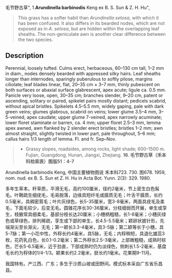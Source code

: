 毛节野古草",
1.**Arundinella barbinodis** Keng ex B. S. Sun & Z. H. Hu",

> This grass has a softer habit than *Arundinella setosa*, with which it has been confused. It also differs in its bearded nodes, which are not exposed as in *A. setosa*, but are hidden within the overlapping leaf sheaths. The non-geniculate awn is another clear difference between the two species.

## Description
Perennial, loosely tufted. Culms erect, herbaceous, 60–130 cm tall, 1–2 mm in diam., nodes densely bearded with appressed silky hairs. Leaf sheaths longer than internodes, sparingly puberulous to softly pilose, margins ciliolate; leaf blades linear, flat, 20–35 cm × 3–7 mm, thinly pubescent on both surfaces or abaxial surface glabrescent, apex acute; ligule ca. 0.5 mm. Panicle very loose, open, 30–35 cm; branches slender, 9–20 cm, patent or ascending, solitary or paired, spikelet pairs mostly distant; pedicels scabrid, without apical bristles. Spikelets 4.5–5.5 mm, widely gaping, pale with dark green veins; glumes glabrous, scabrid on veins; lower glume 3.5–4 mm, 3–5-veined, apex caudate; upper glume 7-veined, apex narrowly acuminate; lower floret staminate or barren, ca. 4 mm; upper floret 2.5–3 mm, lemma apex awned, awn flanked by 2 slender erect bristles; bristles 1–2 mm; awn almost straight, slightly twisted in lower part, pale throughout, 5–6 mm; callus hairs 1/3 length of lemma. Fl. and fr. Sep–Nov.

> * Grassy slopes, roadsides, among rocks, light shade; 600–1500 m. Fujian, Guangdong, Hunan, Jiangxi, Zhejiang.
**16. 毛节野古草（禾本科检索表）图版51：4-7**

Arundinella barbinodis Keng, 中国主要植物图说 禾本科723. 730. 图678. 1959, nom. nud. ex B. S. Sun et Z. H. Hu in Acta Bot. Yunn. 2(3): 329. 1980.

多年生草本。秆草质，平滑无毛，高约100厘米，径约2毫米，节上密生白色髯毛。叶鞘疏生细疣毛，毛易脱落，边缘具短纤毛或膜质无毛；叶舌干膜质，长约0.5毫米，具稠密茸毛；叶片灰绿色，长5-35厘米，宽3-8毫米，两面具疣毛及柔毛，下面毛较少，后变无毛。圆锥花序长30-36厘米，分枝细弱而开展，单生或孪生，枝腋常具细柔毛，基部分枝长达20厘米；小穗柄粗糙，长1-6毫米；小穗灰绿色或草绿色，排列稀疏，孪生或下部的单生，长4.5-5.5毫米；颖卵状披针形，先端渐尖至长渐尖，无毛；第一颖长3.3-4毫米，具3-5脉；第二颖等长于小穗，具5-7脉；第一小花中性，外稃长约4毫米，具5脉，无毛；内稃稍短，具退化雄蕊3枚，花药乳白色，长0.1-0.2毫米；第二外稃长2.5-3毫米，上部微粗糙，成熟时棕色，芒长5-6.5毫米，近于劲直，下部成熟时仍为淡绿色，侧刺长1.5-2毫米，基盘毛长约为稃体的1/4-1/3。颖果长约2.2毫米，胚长约1毫米。花果期9-11月。

我国特有。产江西、广东；多生于沙质山坡或田野间。模式标本采自广东省乐昌县。

